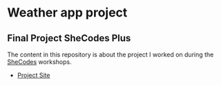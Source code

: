 # Weather app project

Final Project SheCodes Plus
-----------------------------
The content in this repository is about the project I worked on during the [SheCodes](https://www.shecodes.io/) workshops.

- [Project Site](https://keen-booth-9dd012.netlify.app)
